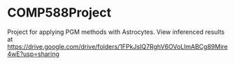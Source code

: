# COMP588Project
Project for applying PGM methods with Astrocytes.
View inferenced results at https://drive.google.com/drive/folders/1FPkJsIQ7RghV6OVoLlmABCg89Mire4wE?usp=sharing
